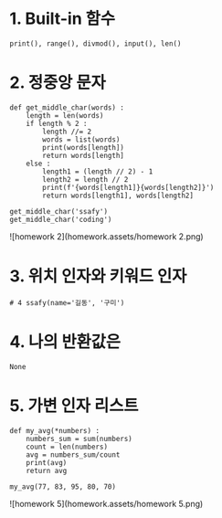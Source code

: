 # 1. Built-in 함수

```
print(), range(), divmod(), input(), len()
```



# 2. 정중앙 문자

```
def get_middle_char(words) :
    length = len(words)
    if length % 2 :
        length //= 2
        words = list(words)
        print(words[length])
        return words[length]
    else :
        length1 = (length // 2) - 1
        length2 = length // 2
        print(f'{words[length1]}{words[length2]}')
        return words[length1], words[length2]

get_middle_char('ssafy')
get_middle_char('coding')
```

![homework 2](homework.assets/homework 2.png)

# 3. 위치 인자와 키워드 인자

```
# 4 ssafy(name='길동', '구미')
```



# 4. 나의 반환값은

```
None
```



# 5. 가변 인자 리스트

```
def my_avg(*numbers) :
    numbers_sum = sum(numbers)
    count = len(numbers)
    avg = numbers_sum/count
    print(avg)
    return avg

my_avg(77, 83, 95, 80, 70)
```

![homework 5](homework.assets/homework 5.png)

